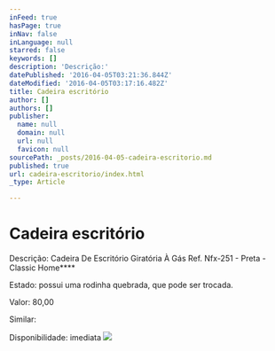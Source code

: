 ```yaml
---
inFeed: true
hasPage: true
inNav: false
inLanguage: null
starred: false
keywords: []
description: 'Descrição:'
datePublished: '2016-04-05T03:21:36.844Z'
dateModified: '2016-04-05T03:17:16.482Z'
title: Cadeira escritório
author: []
authors: []
publisher:
  name: null
  domain: null
  url: null
  favicon: null
sourcePath: _posts/2016-04-05-cadeira-escritorio.md
published: true
url: cadeira-escritorio/index.html
_type: Article

---
```

# Cadeira escritório

Descrição: Cadeira De Escritório Giratória À Gás Ref. Nfx-251 - Preta - Classic Home****

Estado: possui uma rodinha quebrada, que pode ser trocada.

Valor: 80,00

Similar:

Disponibilidade: imediata
![](https://the-grid-user-content.s3-us-west-2.amazonaws.com/3547a222-b981-42e0-b9c8-0f3339389e77.jpg)